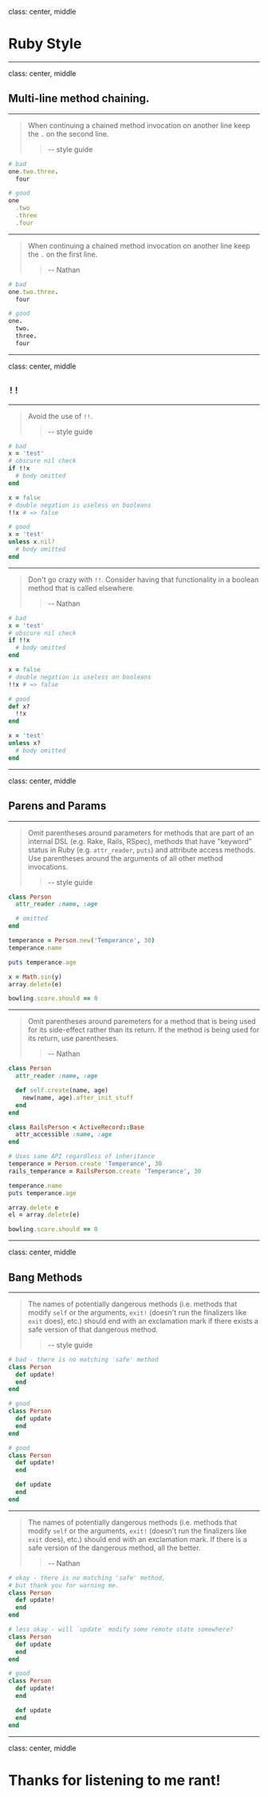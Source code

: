 class: center, middle

# Ruby Style

---

class: center, middle

## Multi-line method chaining.

---

> When continuing a chained method invocation on another line keep the `.` on the second line.
> > -- style guide

```ruby
# bad
one.two.three.
  four

# good
one
  .two
  .three
  .four
```

---

> When continuing a chained method invocation on another line keep the `.` on the first line.
> > -- Nathan

```ruby
# bad
one.two.three.
  four

# good
one.
  two.
  three.
  four
```

---

class: center, middle

## `!!`

---

> Avoid the use of `!!`.
> > -- style guide

```ruby
# bad
x = 'test'
# obscure nil check
if !!x
  # body omitted
end

x = false
# double negation is useless on booleans
!!x # => false

# good
x = 'test'
unless x.nil?
  # body omitted
end
```

---

> Don't go crazy with `!!`. Consider having that functionality in a boolean method that is called elsewhere. 
> > -- Nathan

```ruby
# bad
x = 'test'
# obscure nil check
if !!x
  # body omitted
end

x = false
# double negation is useless on booleans
!!x # => false

# good
def x?
  !!x
end

x = 'test'
unless x?
  # body omitted
end
```

---

class: center, middle

## Parens and Params

---

> Omit parentheses around parameters for methods that are part of an internal DSL (e.g. Rake, Rails, RSpec), methods that have "keyword" status in Ruby (e.g. `attr_reader`, `puts`) and attribute access methods. Use parentheses around the arguments of all other method invocations.
> > -- style guide

```ruby
class Person
  attr_reader :name, :age

  # omitted
end

temperance = Person.new('Temperance', 30)
temperance.name

puts temperance.age

x = Math.sin(y)
array.delete(e)

bowling.score.should == 0
```

---

> Omit parentheses around paremeters for a method that is being used for its side-effect rather than its return. If the method is being used for its return, use parentheses.
> > -- Nathan

```ruby
class Person
  attr_reader :name, :age

  def self.create(name, age)
    new(name, age).after_init_stuff
  end
end

class RailsPerson < ActiveRecord::Base
  attr_accessible :name, :age
end

# Uses same API regardless of inheritance
temperance = Person.create 'Temperance', 30
rails_temperance = RailsPerson.create 'Temperance', 30

temperance.name
puts temperance.age

array.delete e
el = array.delete(e)

bowling.score.should == 0
```

---

class: center, middle

## Bang Methods

---

> The names of potentially dangerous methods (i.e. methods that modify `self` or the arguments, `exit!` (doesn't run the finalizers like `exit` does), etc.) should end with an exclamation mark if there exists a safe version of that dangerous method.
> > -- style guide

```ruby
# bad - there is no matching 'safe' method
class Person
  def update!
  end
end

# good
class Person
  def update
  end
end

# good
class Person
  def update!
  end

  def update
  end
end
```

---

> The names of potentially dangerous methods (i.e. methods that modify `self` or the arguments, `exit!` (doesn't run the finalizers like `exit` does), etc.) should end with an exclamation mark. If there is a safe version of the dangerous method, all the better.
> > -- Nathan

```ruby
# okay - there is no matching 'safe' method,
# but thank you for warning me.
class Person
  def update!
  end
end

# less okay - will `update` modify some remote state somewhere?
class Person
  def update
  end
end

# good
class Person
  def update!
  end

  def update
  end
end
```

---

class: center, middle

# Thanks for listening to me rant!
